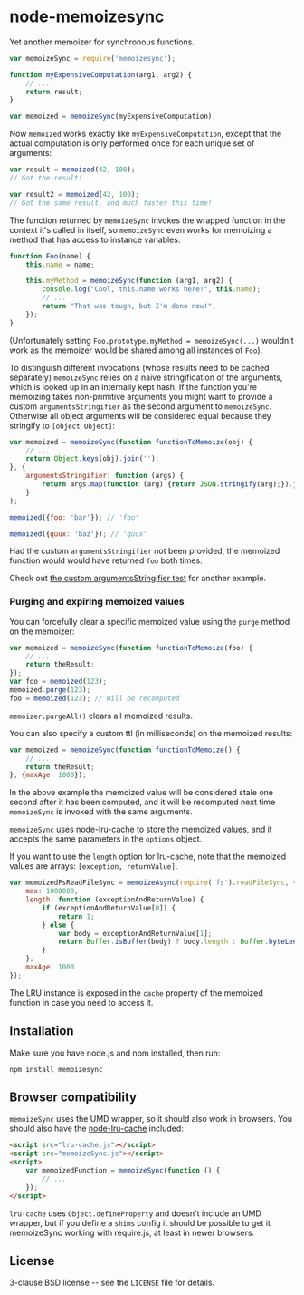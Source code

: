 node-memoizesync
================

Yet another memoizer for synchronous functions.

```javascript
var memoizeSync = require('memoizesync');

function myExpensiveComputation(arg1, arg2) {
    // ...
    return result;
}

var memoized = memoizeSync(myExpensiveComputation);
```

Now `memoized` works exactly like `myExpensiveComputation`, except that
the actual computation is only performed once for each unique set of
arguments:

```javascript
var result = memoized(42, 100);
// Got the result!

var result2 = memoized(42, 100);
// Got the same result, and much faster this time!
```

The function returned by `memoizeSync` invokes the wrapped function
in the context it's called in itself, so `memoizeSync` even works for
memoizing a method that has access to instance variables:

```javascript
function Foo(name) {
    this.name = name;

    this.myMethod = memoizeSync(function (arg1, arg2) {
        console.log("Cool, this.name works here!", this.name);
        // ...
        return "That was tough, but I'm done now!";
    });
}
```

(Unfortunately setting `Foo.prototype.myMethod = memoizeSync(...)`
wouldn't work as the memoizer would be shared among all instances of
`Foo`).

To distinguish different invocations (whose results need to be cached
separately) `memoizeSync` relies on a naive stringification of the
arguments, which is looked up in an internally kept hash. If the
function you're memoizing takes non-primitive arguments you might want
to provide a custom `argumentsStringifier` as the second argument to
`memoizeSync`. Otherwise all object arguments will be considered equal
because they stringify to `[object Object]`:

```javascript
var memoized = memoizeSync(function functionToMemoize(obj) {
    // ...
    return Object.keys(obj).join('');
}, {
    argumentsStringifier: function (args) {
        return args.map(function (arg) {return JSON.stringify(arg);}).join(",");
    }
);

memoized({foo: 'bar'}); // 'foo'

memoized({quux: 'baz'}); // 'quux'
```

Had the custom `argumentsStringifier` not been provided, the memoized
function would would have returned `foo` both times.

Check out <a
href="https://github.com/papandreou/node-memoizesync/blob/master/test/memoizeSync.js">the
custom argumentsStringifier test</a> for another example.


### Purging and expiring memoized values ###

You can forcefully clear a specific memoized value using the `purge`
method on the memoizer:

```javascript
var memoized = memoizeSync(function functionToMemoize(foo) {
    // ...
    return theResult;
});
var foo = memoized(123);
memoized.purge(123);
foo = memoized(123); // Will be recomputed
```

`memoizer.purgeAll()` clears all memoized results.

You can also specify a custom ttl (in milliseconds) on the memoized
results:

```javascript
var memoized = memoizeSync(function functionToMemoize() {
    // ...
    return theResult;
}, {maxAge: 1000});
```

In the above example the memoized value will be considered stale one
second after it has been computed, and it will be recomputed next time
`memoizeSync` is invoked with the same arguments.

`memoizeSync` uses <a
href="https://github.com/isaacs/node-lru-cache">node-lru-cache</a> to
store the memoized values, and it accepts the same parameters in the
`options` object.

If you want to use the `length` option for lru-cache, note that the
memoized values are arrays: `[exception, returnValue]`.

```javascript
var memoizedFsReadFileSync = memoizeAsync(require('fs').readFileSync, {
    max: 1000000,
    length: function (exceptionAndReturnValue) {
        if (exceptionAndReturnValue[0]) {
            return 1;
        } else {
            var body = exceptionAndReturnValue[1];
            return Buffer.isBuffer(body) ? body.length : Buffer.byteLength(body);
        }
    },
    maxAge: 1000
});
```

The LRU instance is exposed in the `cache` property of the memoized
function in case you need to access it.

Installation
------------

Make sure you have node.js and npm installed, then run:

    npm install memoizesync

Browser compatibility
---------------------

`memoizeSync` uses the UMD wrapper, so it should also work in
browsers. You should also have the <a
href="https://github.com/isaacs/node-lru-cache">node-lru-cache</a>
included:

```html
<script src="lru-cache.js"></script>
<script src="memoizeSync.js"></script>
<script>
    var memoizedFunction = memoizeSync(function () {
        // ...
    });
</script>
```

`lru-cache` uses `Object.defineProperty` and doesn't include an UMD
wrapper, but if you define a `shims` config it should be possible to
get it memoizeSync working with require.js, at least in newer browsers.

License
-------

3-clause BSD license -- see the `LICENSE` file for details.
